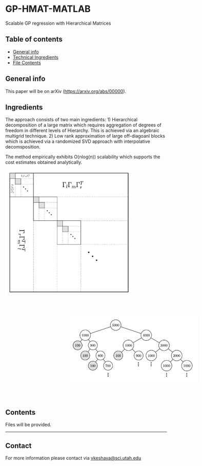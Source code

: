 # GP-HMAT-MATLAB
Scalable GP regression with Hierarchical Matrices


## Table of contents
* [General info](#general-info)
* [Technical Ingredients](#ingredients)
* [File Contents](#contents)

## General info
This paper will be on arXiv (https://arxiv.org/abs/00000).
## Ingredients
The approach consists of two main ingredients: 1) Hierarchical decomposition of a large matrix which requires aggregation of degrees of freedom in different levels of Hierarchy. This is achieved via an algebraic multigrid technique. 2) Low rank approximation of large off-diagoanl blocks which is achieved via a randomized SVD approach with interpolative decomsposition. 

The method empirically exhibits O(nlog(n)) scalability which supports the cost estimates obtained analytically. 

<img src="matrix_self1.png" width="400"> <img src="tree1.png" width="400" style="vertical-align:middle;margin:50px 200px"> 

 
## Contents
Files will be provided.

______________________
## Contact
For more information please contact via vkeshava@sci.utah.edu
